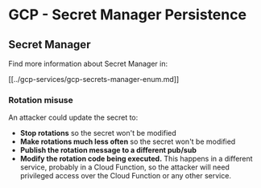 # GCP - Secret Manager Persistence

## Secret Manager

Find more information about Secret Manager in:

[[../gcp-services/gcp-secrets-manager-enum.md]]

### Rotation misuse

An attacker could update the secret to:

- **Stop rotations** so the secret won't be modified
- **Make rotations much less often** so the secret won't be modified
- **Publish the rotation message to a different pub/sub**
- **Modify the rotation code being executed.** This happens in a different service, probably in a Cloud Function, so the attacker will need privileged access over the Cloud Function or any other service.

